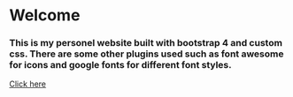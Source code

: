 # Welcome 
### This is my personel website built with bootstrap 4 and custom css. There are some other plugins used such as font awesome for icons and google fonts for different font styles.
[Click here]()
